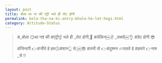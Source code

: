 ```yaml
---
layout: post
title: बोला था ना की एंट्री भले ही लेट होगी
permalink: bola-tha-na-ki-antry-bhale-he-let-hogi.html
category: Attitude-Status
---
```

> #_बोला 😏था ना❗️ की #एंट्री☝️ भले ही _लेट होगी,🏃 #लेकिन￼✌ _सबसे￼👌 #ग्रेट होगी 😎
> 
> #जिंन्दगी 👉#जीते हे हम😏#शान👆 से.￼😎 #तभी तो 👉#दुश्मन 🔥जलते हे #हमारे 👉नाम _से !!
